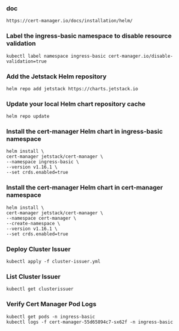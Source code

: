 ### doc
    https://cert-manager.io/docs/installation/helm/
    
### Label the ingress-basic namespace to disable resource validation
    kubectl label namespace ingress-basic cert-manager.io/disable-validation=true

### Add the Jetstack Helm repository
    helm repo add jetstack https://charts.jetstack.io

### Update your local Helm chart repository cache
    helm repo update

### Install the cert-manager Helm chart in ingress-basic namespace
    helm install \
    cert-manager jetstack/cert-manager \
    --namespace ingress-basic \
    --version v1.16.1 \
    --set crds.enabled=true

### Install the cert-manager Helm chart in cert-manager namespace
    helm install \
    cert-manager jetstack/cert-manager \
    --namespace cert-manager \
    --create-namespace \
    --version v1.16.1 \
    --set crds.enabled=true

### Deploy Cluster Issuer
    kubectl apply -f cluster-issuer.yml

### List Cluster Issuer
    kubectl get clusterissuer

### Verify Cert Manager Pod Logs
    kubectl get pods -n ingress-basic
    kubectl logs -f cert-manager-55d65894c7-sx62f -n ingress-basic